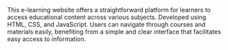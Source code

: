 This e-learning website offers a straightforward platform for learners to access educational content across various subjects. 
Developed using HTML, CSS, and JavaScript. Users can navigate through courses and materials easily, 
benefiting from a simple and clear interface that facilitates easy access to information. 
